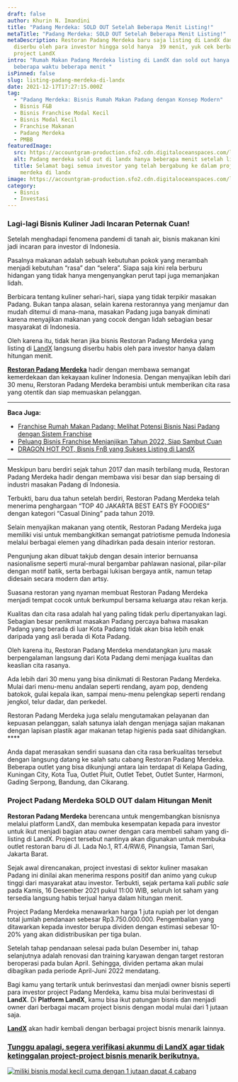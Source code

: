 ```yaml
---
draft: false
author: Khurin N. Imandini
title: "Padang Merdeka: SOLD OUT Setelah Beberapa Menit Listing!"
metaTitle: "Padang Merdeka: SOLD OUT Setelah Beberapa Menit Listing!"
metaDescription: Restoran Padang Merdeka baru saja listing di LandX dan langsung
  diserbu oleh para investor hingga sold hanya  39 menit, yuk cek berbagai
  project LandX
intro: "Rumah Makan Padang Merdeka listing di LandX dan sold out hanya dalam
  beberapa waktu beberapa menit "
isPinned: false
slug: listing-padang-merdeka-di-landx
date: 2021-12-17T17:27:15.000Z
tag:
  - "Padang Merdeka: Bisnis Rumah Makan Padang dengan Konsep Modern"
  - Bisnis F&B
  - Bisnis Franchise Modal Kecil
  - Bisnis Modal Kecil
  - Franchise Makanan
  - Padang Merdeka
  - PMBB
featuredImage:
  src: https://accountgram-production.sfo2.cdn.digitaloceanspaces.com/landx_ghost/2021/12/PADANG-MERDEKA-LISTING-DI-LANDX-SOLD-CUMA-DENGAN-39-MENIT-copy.jpg
  alt: Padang merdeka sold out di landx hanya beberapa menit setelah listing
  title: Selamat bagi semua investor yang telah bergabung ke dalam project padang
    merdeka di landx
image: https://accountgram-production.sfo2.cdn.digitaloceanspaces.com/landx_ghost/2021/12/PADANG-MERDEKA-LISTING-DI-LANDX-SOLD-CUMA-DENGAN-39-MENIT-copy.jpg
category:
  - Bisnis
  - Investasi
---
```

### Lagi-lagi Bisnis Kuliner Jadi Incaran Peternak Cuan!

Setelah menghadapi fenomena pandemi di tanah air, bisnis makanan kini jadi incaran para investor di Indonesia.

Pasalnya makanan adalah sebuah kebutuhan pokok yang merambah menjadi kebutuhan “rasa” dan “selera”. Siapa saja kini rela berburu hidangan yang tidak hanya mengenyangkan perut tapi juga memanjakan lidah.

Berbicara tentang kuliner sehari-hari, siapa yang tidak terpikir masakan Padang. Bukan tanpa alasan, selain karena restorannya yang menjamur dan mudah ditemui di mana-mana, masakan Padang juga banyak diminati karena menyajikan makanan yang cocok dengan lidah sebagian besar masyarakat di Indonesia.

Oleh karena itu, tidak heran jika bisnis Restoran Padang Merdeka yang listing di [LandX](https://landx.id/) langsung diserbu habis oleh para investor hanya dalam hitungan menit.

**[Restoran Padang Merdeka](https://landx.id/)**  hadir dengan membawa semangat kemerdekaan dan kekayaan kuliner Indonesia. Dengan menyajikan lebih dari 30 menu, Rerstoran Padang Merdeka berambisi untuk memberikan cita rasa yang otentik dan siap memuaskan pelanggan.

- - -

**Baca Juga:**

* [Franchise Rumah Makan Padang: Melihat Potensi Bisnis Nasi Padang dengan Sistem Franchise](https://landx.id/blog/membangun-bisnis-rumah-makan-padang-dengan-sistem-franchise/)
* [Peluang Bisnis Franchise Menjanjikan Tahun 2022, Siap Sambut Cuan](https://landx.id/blog/peluang-bisnis-franchise-terbaik-di-tahun-2022/)
* [DRAGON HOT POT, Bisnis FnB yang Sukses Listing di LandX](https://landx.id/blog/dragon-hot-pot-bisnis-fnb-yang-sukses-listing-di-landx/)

- - -

Meskipun baru berdiri sejak tahun 2017 dan masih terbilang muda, Restoran Padang Merdeka hadir dengan membawa visi besar dan siap bersaing di industri masakan Padang di Indonesia.

Terbukti, baru dua tahun setelah berdiri, Restoran Padang Merdeka telah menerima penghargaan “TOP 40 JAKARTA BEST EATS BY FOODIES” dengan kategori “Casual Dining” pada tahun 2019.

Selain menyajikan makanan yang otentik, Restoran Padang Merdeka juga memiliki visi untuk membangkitkan semangat patriotisme pemuda Indonesia melalui berbagai elemen yang dihadirkan pada desain interior restoran.

Pengunjung akan dibuat takjub dengan desain interior bernuansa nasionalisme seperti mural-mural bergambar pahlawan nasional, pilar-pilar dengan motif batik, serta berbagai lukisan bergaya antik, namun tetap didesain secara modern dan artsy.

Suasana restoran yang nyaman membuat Restoran Padang Merdeka menjadi tempat cocok untuk berkumpul bersama keluarga atau rekan kerja.

Kualitas dan cita rasa adalah hal yang paling tidak perlu dipertanyakan lagi. Sebagian besar penikmat masakan Padang percaya bahwa masakan Padang yang berada di luar Kota Padang tidak akan bisa lebih enak daripada yang asli berada di Kota Padang.

Oleh karena itu, Restoran Padang Merdeka mendatangkan juru masak berpengalaman langsung dari Kota Padang demi menjaga kualitas dan keaslian cita rasanya.

Ada lebih dari 30 menu yang bisa dinikmati di Restoran Padang Merdeka. Mulai dari menu-menu andalan seperti rendang, ayam pop, dendeng batokok, gulai kepala ikan, sampai menu-menu pelengkap seperti rendang jengkol, telur dadar, dan perkedel.

Restoran Padang Merdeka juga selalu mengutamakan pelayanan dan kepuasan pelanggan, salah satunya ialah dengan menjaga sajian makanan dengan lapisan plastik agar makanan tetap higienis pada saat dihidangkan. \*\*\*\*

Anda dapat merasakan sendiri suasana dan cita rasa berkualitas tersebut dengan langsung datang ke salah satu cabang Restoran Padang Merdeka. Beberapa outlet yang bisa dikunjungi antara lain terdapat di Kelapa Gading, Kuningan City, Kota Tua, Outlet Pluit, Outlet Tebet, Outlet Sunter, Harmoni, Gading Serpong, Bandung, dan Cikarang.

### Project Padang Merdeka SOLD OUT dalam Hitungan Menit

**Restoran Padang Merdeka** berencana untuk mengembangkan bisnisnya melalui platform LandX, dan membuka kesempatan kepada para investor untuk ikut menjadi bagian atau owner dengan cara membeli saham yang di-listing di LandX. Project tersebut nantinya akan digunakan untuk membuka outlet restoran baru di Jl. Lada No.1, RT.4/RW.6, Pinangsia, Taman Sari, Jakarta Barat.

Sejak awal direncanakan, project investasi di sektor kuliner masakan Padang ini dinilai akan menerima respons positif dan animo yang cukup tinggi dari masyarakat atau investor. Terbukti, sejak pertama kali *public sale* pada Kamis, 16 Desember 2021 pukul 11:00 WIB, seluruh lot saham yang tersedia langsung habis terjual hanya dalam hitungan menit.

Project Padang Merdeka menawarkan harga 1 juta rupiah per lot dengan total jumlah pendanaan sebesar Rp3.750.000.000. Pengembalian yang ditawarkan kepada investor berupa dividen dengan estimasi sebesar 10-20% yang akan didistribusikan per tiga bulan.

Setelah tahap pendanaan selesai pada bulan Desember ini, tahap selanjutnya adalah renovasi dan training karyawan dengan target restoran beroperasi pada bulan April. Sehingga, dividen pertama akan mulai dibagikan pada periode April-Juni 2022 mendatang.

Bagi kamu yang tertarik untuk berinvestasi dan menjadi owner bisnis seperti para investor project Padang Merdeka, kamu bisa mulai berinvestasi di **LandX**. Di **Platform LandX**, kamu bisa ikut patungan bisnis dan menjadi owner dari berbagai macam project bisnis dengan modal mulai dari 1 jutaan saja.

**[LandX](https://landx.id/project/#/pmbb)** akan hadir kembali dengan berbagai project bisnis menarik lainnya.

### [Tunggu apalagi, segera verifikasi akunmu di LandX agar tidak ketinggalan project-project bisnis menarik berikutnya.](https://app.landx.id/?utm_source=Organic+Page&utm_medium=Content+Blog&utm_campaign=BlogLandX&utm_id=Blog)

<!--StartFragment-->

[![miliki bisnis modal kecil cuma dengan 1 jutaan dapat 4 cabang ](https://accountgram-production.sfo2.cdn.digitaloceanspaces.com/landx_ghost/2021/11/jadi-owner-bisnis-hanya-1-jutaan-dengan-cuan-yang-sangat-menjanjikan.png)](https://app.landx.id/?utm_source=Organic+Page&utm_medium=Content+Blog&utm_campaign=BlogLandX&utm_id=Blog)

<!--EndFragment-->